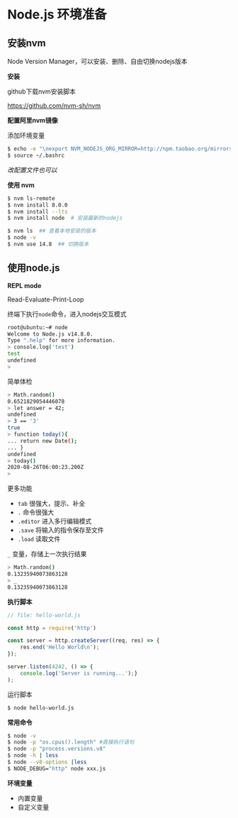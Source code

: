 # Node.js 环境准备

## 安装nvm

Node Version Manager，可以安装、删除、自由切换nodejs版本

**安装**

github下载nvm安装脚本

https://github.com/nvm-sh/nvm


**配置阿里nvm镜像**

添加环境变量

```sh
$ echo -e "\nexport NVM_NODEJS_ORG_MIRROR=http://npm.taobao.org/mirrors/node" >> ~/.bashrc
$ source ~/.bashrc
```

*改配置文件也可以*

**使用 nvm**

```sh
$ nvm ls-remote
$ nvm install 8.0.0
$ nvm install --lts
$ nvm install node  # 安装最新的nodejs

$ nvm ls  ## 查看本地安装的版本
$ node -v
$ nvm use 14.8  ## 切换版本
```

## 使用node.js

**REPL mode**

Read-Evaluate-Print-Loop

终端下执行`node`命令，进入nodejs交互模式

```sh
root@ubuntu:~# node
Welcome to Node.js v14.8.0.
Type ".help" for more information.
> console.log('test')
test
undefined
>
```

简单体检

```sh
> Math.random()
0.6521829054446078
> let answer = 42;
undefined
> 3 == '3'
true
> function today(){
... return new Date();
... }
undefined
> today()
2020-08-26T06:00:23.200Z
>
```

更多功能

- `tab` 很强大，提示、补全
- `.` 命令很强大
- `.editor` 进入多行编辑模式
- `.save` 将输入的指令保存至文件
- `.load` 读取文件

`_` 变量，存储上一次执行结果

```sh
> Math.random()
0.13235940073863128
> _
0.13235940073863128
```

**执行脚本**

```js
// file: hello-world.js

const http = require('http')

const server = http.createServer((req, res) => {
    res.end('Hello World\n');
});

server.listen(4242, () => {
    console.log('Server is running...');}
);
```

运行脚本

```sh
$ node hello-world.js
```

**常用命令**

```sh
$ node -v
$ node -p "os.cpus().length" #直接执行语句
$ node -p "process.versions.v8"
$ node -h | less
$ node --v8-options |less
$ NODE_DEBUG="http" node xxx.js
```

**环境变量**

- 内置变量
- 自定义变量
